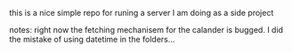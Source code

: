 this is a nice simple repo for runing a server I am doing as a side project 

notes:
right now the fetching mechanisem for the calander is bugged. I did the mistake of using datetime in the folders...